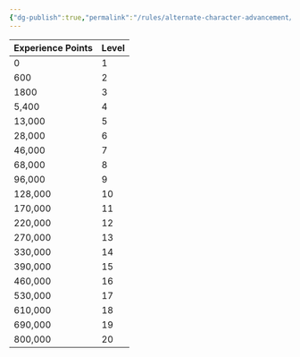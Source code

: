 ```yaml
---
{"dg-publish":true,"permalink":"/rules/alternate-character-advancement/"}
---
```



| Experience Points | Level |
| ----------------- | ----- |
| 0                 | 1     |
| 600               | 2     |
| 1800              | 3     |
| 5,400             | 4     |
| 13,000            | 5     |
| 28,000            | 6     |
| 46,000            | 7     |
| 68,000            | 8     |
| 96,000            | 9     |
| 128,000           | 10    |
| 170,000           | 11    |
| 220,000           | 12    |
| 270,000           | 13    |
| 330,000           | 14    |
| 390,000           | 15    |
| 460,000           | 16    |
| 530,000           | 17    |
| 610,000           | 18    |
| 690,000           | 19    |
| 800,000           | 20    |